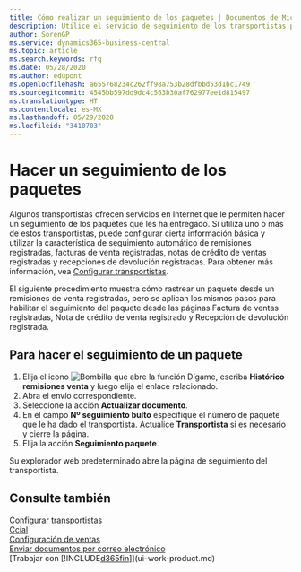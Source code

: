 ```yaml
---
title: Cómo realizar un seguimiento de los paquetes | Documentos de Microsoft
description: Utilice el servicio de seguimiento de los transportistas para ver el progreso de una entrega.
author: SorenGP
ms.service: dynamics365-business-central
ms.topic: article
ms.search.keywords: rfq
ms.date: 05/28/2020
ms.author: edupont
ms.openlocfilehash: a655768234c262ff98a753b28dfbbd53d1bc1749
ms.sourcegitcommit: 4545bb597dd9dc4c563b30af762977ee1d815497
ms.translationtype: HT
ms.contentlocale: es-MX
ms.lasthandoff: 05/29/2020
ms.locfileid: "3410703"
---
```

# <a name="track-packages"></a>Hacer un seguimiento de los paquetes

Algunos transportistas ofrecen servicios en Internet que le permiten hacer un seguimiento de los paquetes que les ha entregado. Si utiliza uno o más de estos transportistas, puede configurar cierta información básica y utilizar la característica de seguimiento automático de remisiones registradas, facturas de venta registradas, notas de crédito de ventas registradas y recepciones de devolución registradas. Para obtener más información, vea [Configurar transportistas](sales-how-to-set-up-shipping-agents.md).  

El siguiente procedimiento muestra cómo rastrear un paquete desde un remisiones de venta registradas, pero se aplican los mismos pasos para habilitar el seguimiento del paquete desde las páginas Factura de ventas registradas, Nota de crédito de venta registrado y Recepción de devolución registrada.  

## <a name="to-track-a-package"></a>Para hacer el seguimiento de un paquete

1. Elija el icono ![Bombilla que abre la función Dígame](media/ui-search/search_small.png "Dígame qué desea hacer"), escriba **Histórico remisiones venta** y luego elija el enlace relacionado.
2. Abra el envío correspondiente.
3. Seleccione la acción **Actualizar documento**.
4. En el campo **Nº seguimiento bulto** especifique el número de paquete que le ha dado el transportista. Actualice **Transportista** si es necesario y cierre la página.
5. Elija la acción **Seguimiento paquete**.

Su explorador web predeterminado abre la página de seguimiento del transportista.

## <a name="see-also"></a>Consulte también

[Configurar transportistas](sales-how-to-set-up-shipping-agents.md)  
[Ccial](sales-manage-sales.md)  
[Configuración de ventas](sales-setup-sales.md)  
[Enviar documentos por correo electrónico](ui-how-send-documents-email.md)  
[Trabajar con [!INCLUDE[d365fin](includes/d365fin_md.md)]](ui-work-product.md)
